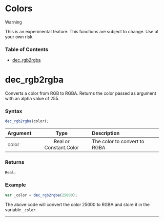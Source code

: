 # Colors

> [!WARNING]
> This is an experimental feature. This functions are subject to change. Use at your own risk.

### Table of Contents

- [dec_rgb2rgba](#dec_rgb2rgba)

# dec_rgb2rgba

Converts a color from RGB to RGBA. Returns the color passed as argument with an alpha value of 255.

### Syntax

```js
dec_rgb2rgba(color);
```

| Argument |          Type          | Description                  |
| :------- | :--------------------: | :--------------------------- |
| color    | Real or Constant.Color | The color to convert to RGBA |

### Returns

```js
Real;
```

### Example

```js
var _color = dec_rgb2rgba(25000);
```

The above code will convert the color 25000 to RGBA and store it in the variable `_color`.

---
